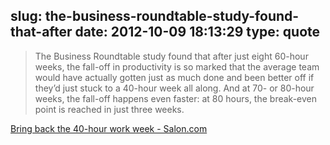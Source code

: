 slug: the-business-roundtable-study-found-that-after
date: 2012-10-09 18:13:29
type: quote
---

> The Business Roundtable study found that after just eight 60-hour weeks, the fall-off in productivity is so marked that the average team would have actually gotten just as much done and been better off if they’d just stuck to a 40-hour week all along. And at 70- or 80-hour weeks, the fall-off happens even faster: at 80 hours, the break-even point is reached in just three weeks.

[Bring back the 40-hour work week - Salon.com](http://www.salon.com/2012/03/14/bring_back_the_40_hour_work_week/)
